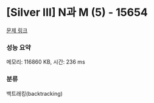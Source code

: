 # [Silver III] N과 M (5) - 15654 

[문제 링크](https://www.acmicpc.net/problem/15654) 

### 성능 요약

메모리: 116860 KB, 시간: 236 ms

### 분류

백트래킹(backtracking)

